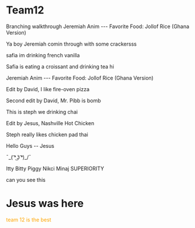 # Team12

Branching walkthrough
Jeremiah Anim --- Favorite Food: Jollof Rice (Ghana Version)

Ya boy Jeremiah comin through with some crackersss

safia im drinking french vanilla

Safia is eating a croissant and drinking tea 
hi

Jeremiah Anim --- Favorite Food: Jollof Rice (Ghana Version)


Edit by David, I like fire-oven pizza

Second edit by David, Mr. Pibb is bomb

This is steph we drinking chai

Edit by Jesus, Nashville Hot Chicken 


Steph really likes chicken pad thai


Hello Guys -- Jesus 







¯\_( ͡❛ ͜ʖ ͡❛)_/¯







Itty Bitty Piggy Nikci Minaj SUPERIORITY 

<p> can you see this </p>




<html>

   <body>
      <h1>Jesus was here </h1>
      <p style="color:orange">team 12 is the best</p>
   </body>
</html>


